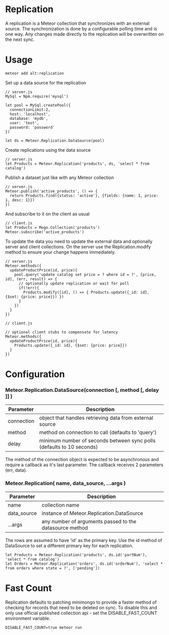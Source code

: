 # Replication

A replication is a Meteor collection that synchronizes with an external source.  The synchronization is done by a configurable polling time and is one way.  Any changes made directly to the replication will be overwritten on the next sync.

# Usage

```
meteor add alt:replication
```

Set up a data source for the replication

```
// server.js
MySql = Npm.require('mysql')

let pool = MySql.createPool({
  connectionLimit:2,
  host: 'localhost',
  database: 'mydb',
  user: 'test',
  password: 'password'
})

let ds = Meteor.Replication.DataSource(pool)
```

Create replications using the data source

```
// server.js
let Products = Meteor.Replication('products', ds, 'select * from catalog')
```

Publish a dataset just like with any Meteor collection

```
// server.js
Meteor.publish('active_products', () => {
  return Products.find({status: 'active'}, {fields: {name: 1, price: 1, desc: 1}})
})
```

And subscribe to it on the client as usual

```
// client.js
let Products = Mogo.Collection('products')
Meteor.subscribe('active_products')
```

To update the data you need to update the external data and optionally server and client collections.
On the server use the Replication.modify method to ensure your change happens immediately.

```
// server.js
Meteor.methods({
  updateProductPrice(id, price){
    pool.query('update catalog set price = ? where id = ?', [price, id], (err, result) => {
      // optionally update replication or wait for poll
      if(!err){
        Products.modify([id], () => { Products.update({_id: id}, {$set: {price: price}}) })
      }
    })
  }
})
```

```
// client.js

// optional client stubs to compensate for latency
Meteor.methods({
  updateProductPrice(id, price){
    Products.update({_id: id}, {$set: {price: price}})
  }
})
```

# Configuration

### Meteor.Replication.DataSource(connection [, method [, delay ]] )

| Parameter | Description |
| --- | --- |
| connection | object that handles retrieving data from external source |
| method | method on connection to call (defaults to 'query') |
| delay | minimum number of seconds between sync polls (defaults to 10 seconds) |

The method of the connection object is expected to be asynchronous and require a callback as it's last parameter.
The callback receives 2 parameters (err, data).

### Meteor.Replication( name, data_source, ...args )

| Parameter | Description |
| --- | --- |
| name | collection name |
| data_source | instance of Meteor.Replication.DataSource |
| ...args | any number of arguments passed to the datasource method |

The rows are assumed to have 'id' as the primary key.  Use the id method of DataSource to set a different primary key for each replication.

```
let Products = Meteor.Replication('products', ds.id('partNum'), 'select * from catalog')
let Orders = Meteor.Replication('orders', ds.id('orderNum'), 'select * from orders where state = ?', ['pending'])
```

# Fast Count

Replication defaults to patching minimongo to provide a faster method of checking for records that need to be deleted on sync.  To disable this and only use official published collection api - set the DISABLE_FAST_COUNT environment variable.

```
DISABLE_FAST_COUNT=true meteor run
```

